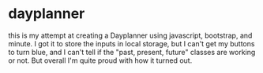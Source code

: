 # dayplanner
this is my attempt at creating a Dayplanner using javascript, bootstrap, and minute. I got it to store the inputs in local storage, but I can't get my buttons to turn blue, and I can't tell if the "past, present, future" classes are working or not. But overall I'm quite proud with how it turned out. 
